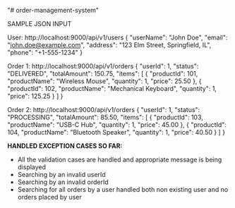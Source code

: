 "# order-management-system" 

SAMPLE JSON INPUT

User: http://localhost:9000/api/v1/users
{
"userName": "John Doe",
"email": "john.doe@example.com",
"address": "123 Elm Street, Springfield, IL",
"phone": "+1-555-1234"
}

Order 1: http://localhost:9000/api/v1/orders
{
"userId": 1,
"status": "DELIVERED",
"totalAmount": 150.75,
"items": [
{
"productId": 101,
"productName": "Wireless Mouse",
"quantity": 1,
"price": 25.50
},
{
"productId": 102,
"productName": "Mechanical Keyboard",
"quantity": 1,
"price": 125.25
}
]
}

Order 2: http://localhost:9000/api/v1/orders
{
"userId": 1,
"status": "PROCESSING",
"totalAmount": 85.50,
"items": [
{
"productId": 103,
"productName": "USB-C Hub",
"quantity": 1,
"price": 45.00
},
{
"productId": 104,
"productName": "Bluetooth Speaker",
"quantity": 1,
"price": 40.50
}
]
}


**HANDLED EXCEPTION CASES SO FAR:**
* All the validation cases are handled and appropriate message is being displayed
* Searching by an invalid userId
* Searching by an invalid orderId
* Searching for all orders by a user handled both non existing user and no orders placed by user
